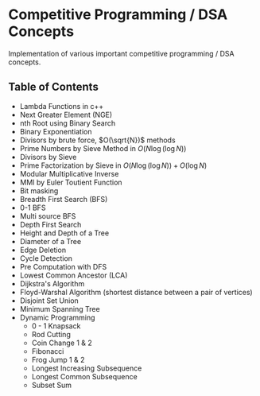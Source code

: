 # Competitive Programming / DSA Concepts

Implementation of various important competitive programming / DSA concepts.

## Table of Contents

- Lambda Functions in c++
- Next Greater Element (NGE)
- nth Root using Binary Search
- Binary Exponentiation
- Divisors by brute force, $O(\sqrt{N})$ methods
- Prime Numbers by Sieve Method in $O(N\log{(\log{N})})$
- Divisors by Sieve
- Prime Factorization by Sieve in $O(N\log{(\log{N})}) + O(\log{N})$
- Modular Multiplicative Inverse
- MMI by Euler Toutient Function
- Bit masking
- Breadth First Search (BFS)
- 0-1 BFS
- Multi source BFS
- Depth First Search
- Height and Depth of a Tree
- Diameter of a Tree
- Edge Deletion
- Cycle Detection
- Pre Computation with DFS
- Lowest Common Ancestor (LCA)
- Dijkstra's Algorithm
- Floyd-Warshal Algorithm (shortest distance between a pair of vertices)
- Disjoint Set Union
- Minimum Spanning Tree
- Dynamic Programming
  - 0 - 1 Knapsack
  - Rod Cutting
  - Coin Change 1 & 2
  - Fibonacci
  - Frog Jump 1 & 2
  - Longest Increasing Subsequence
  - Longest Common Subsequence
  - Subset Sum
